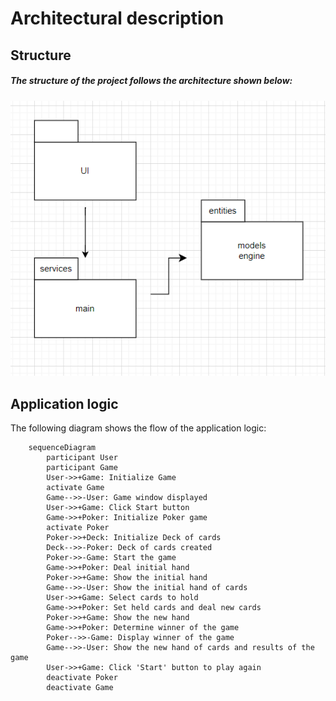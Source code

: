 # Architectural description
## Structure
##### The structure of the project follows the architecture shown below:
![Diagram](./pictures/architecture.png)

## Application logic
The following diagram shows the flow of the application logic:
```mermaid
    sequenceDiagram
        participant User
        participant Game
        User->>+Game: Initialize Game
        activate Game
        Game-->>-User: Game window displayed
        User->>+Game: Click Start button
        Game->>+Poker: Initialize Poker game
        activate Poker
        Poker->>+Deck: Initialize Deck of cards
        Deck-->>-Poker: Deck of cards created
        Poker->>-Game: Start the game
        Game->>+Poker: Deal initial hand
        Poker->>+Game: Show the initial hand
        Game-->>-User: Show the initial hand of cards
        User->>+Game: Select cards to hold
        Game->>+Poker: Set held cards and deal new cards
        Poker->>+Game: Show the new hand
        Game->>+Poker: Determine winner of the game
        Poker-->>-Game: Display winner of the game
        Game-->>-User: Show the new hand of cards and results of the game
        User->>+Game: Click 'Start' button to play again
        deactivate Poker
        deactivate Game
```